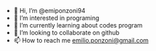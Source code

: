 - 👋 Hi, I’m @emiponzoni94
- 👀 I’m interested in programing
- 🌱 I’m currently learning about codes program
- 💞️ I’m looking to collaborate on github
- 📫 How to reach me emilio.ponzoni@gmail.com

<!---
emiponzoni94/emiponzoni94 is a ✨ special ✨ repository because its `README.md` (this file) appears on your GitHub profile.
You can click the Preview link to take a look at your changes.
--->
